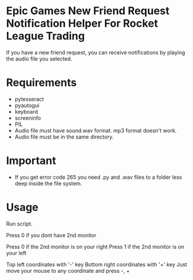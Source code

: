 # Epic Games New Friend Request Notification Helper For Rocket League Trading

If you have a new friend request, you can receive notifications by playing the audio file you selected.

# Requirements

* pytesseract
* pyautogui
* keyboard
* screeninfo
* PIL
* Audio file must have sound.wav format. mp3 format doesn't work.
* Audio file must be in the same directory.

# Important

* If you get error code 265 you need .py and .wav files to a folder less deep inside the file system.

# Usage

Run script.

Press 0 if you dont have 2nd monitor

Press 0 if the 2nd monitor is on your right
Press 1 if the 2nd monitor is on your left

Top left coordinates with '-' key
Bottom right coordinates with '+' key
Just move your mouse to any coordinate and press -, +
